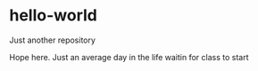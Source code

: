 # hello-world
Just another repository

Hope here. Just an average day in the life waitin for class to start
